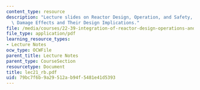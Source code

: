 ```yaml
---
content_type: resource
description: "Lecture slides on Reactor Design, Operation, and Safety, and\tRadiation\
  \ Damage Effects and Their Design Implications."
file: /media/courses/22-39-integration-of-reactor-design-operations-and-safety-fall-2006/79bc7f6b9a29512ab94f5481e41d5393_lec21_rb.pdf
file_type: application/pdf
learning_resource_types:
- Lecture Notes
ocw_type: OCWFile
parent_title: Lecture Notes
parent_type: CourseSection
resourcetype: Document
title: lec21_rb.pdf
uid: 79bc7f6b-9a29-512a-b94f-5481e41d5393
---
```

